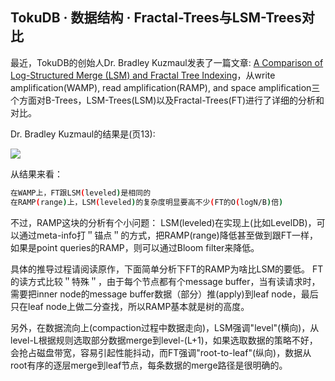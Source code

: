 ## TokuDB · 数据结构 · Fractal-Trees与LSM-Trees对比


最近，TokuDB的创始人Dr. Bradley Kuzmaul发表了一篇文章: [A Comparison of Log-Structured Merge (LSM) and Fractal Tree Indexing][1]，从write amplification(WAMP), read amplification(RAMP), and space amplification三个方面对B-Trees，LSM-Trees(LSM)以及Fractal-Trees(FT)进行了详细的分析和对比。  


Dr. Bradley Kuzmaul的结果是(页13): 

![][0]  


从结果来看：  

```bash
在WAMP上，FT跟LSM(leveled)是相同的
在RAMP(range)上，LSM(leveled)的复杂度明显要高不少(FT的O(logN/B)倍)

```


不过，RAMP这块的分析有个小问题： 
LSM(leveled)在实现上(比如LevelDB)，可以通过meta-info打＂锚点＂的方式，把RAMP(range)降低甚至做到跟FT一样，如果是point queries的RAMP，则可以通过Bloom filter来降低。  


具体的推导过程请阅读原作，下面简单分析下FT的RAMP为啥比LSM的要低。 
FT的读方式比较＂特殊＂，由于每个节点都有个message buffer，当有读请求时，需要把inner node的message buffer数据（部分）推(apply)到leaf node，最后只在leaf node上做二分查找，所以RAMP基本就是树的高度。  


另外，在数据流向上(compaction过程中数据走向)，LSM强调"level"(横向)，从level-L根据规则选取部分数据merge到level-(L+1)，如果选取数据的策略不好，会抢占磁盘带宽，容易引起性能抖动，而FT强调"root-to-leaf"(纵向)，数据从root有序的逐层merge到leaf节点，每条数据的merge路径是很明确的。  


[1]: http://forms.tokutek.com/acton/attachment/6118/f-0039/1/-/-/-/-/lsm-vs-fractal.pdf
[0]: http://mysql.taobao.org/monthly/pic/201408/2015-09-24_56038f4bd11f6.png